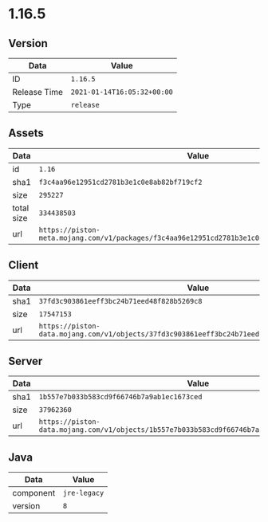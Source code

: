 # 1.16.5

## Version

|**Data**        | **Value**                 |
|----------------|-------------------------|
| ID   | ```1.16.5```   |
| Release Time   | ```2021-01-14T16:05:32+00:00```   |
| Type   | ```release```   |

## Assets

|**Data**        | **Value**                 |
|----------------|-------------------------|
| id   | ```1.16```   |
| sha1   | ```f3c4aa96e12951cd2781b3e1c0e8ab82bf719cf2```   |
| size   | ```295227```   |
| total size  | ```334438503```  |
| url       | ```https://piston-meta.mojang.com/v1/packages/f3c4aa96e12951cd2781b3e1c0e8ab82bf719cf2/1.16.json``` |

## Client

|**Data**        | **Value**                 |
|----------------|-------------------------|
| sha1   | ```37fd3c903861eeff3bc24b71eed48f828b5269c8```   |
| size   | ```17547153```   |
| url       | ```https://piston-data.mojang.com/v1/objects/37fd3c903861eeff3bc24b71eed48f828b5269c8/client.jar``` |

## Server

|**Data**        | **Value**                 |
|----------------|-------------------------|
| sha1   | ```1b557e7b033b583cd9f66746b7a9ab1ec1673ced```   |
| size   | ```37962360```   |
| url       | ```https://piston-data.mojang.com/v1/objects/1b557e7b033b583cd9f66746b7a9ab1ec1673ced/server.jar``` |

## Java

|**Data**        | **Value**                 |
|----------------|-------------------------|
| component   | ```jre-legacy```   |
| version   | ```8```   |